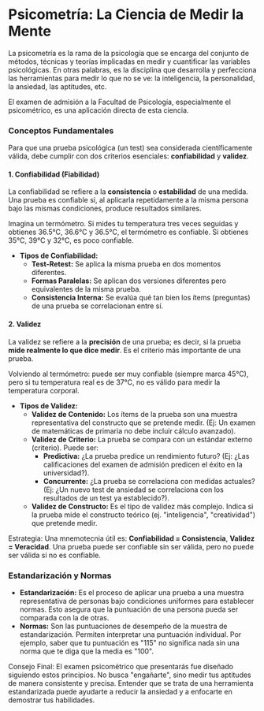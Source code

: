 # Psicometría: La Ciencia de Medir la Mente

La psicometría es la rama de la psicología que se encarga del conjunto de métodos, técnicas y teorías implicadas en medir y cuantificar las variables psicológicas. En otras palabras, es la disciplina que desarrolla y perfecciona las herramientas para medir lo que no se ve: la inteligencia, la personalidad, la ansiedad, las aptitudes, etc.

El examen de admisión a la Facultad de Psicología, especialmente el psicométrico, es una aplicación directa de esta ciencia.

### Conceptos Fundamentales

Para que una prueba psicológica (un test) sea considerada científicamente válida, debe cumplir con dos criterios esenciales: **confiabilidad** y **validez**.

#### 1. Confiabilidad (Fiabilidad)
La confiabilidad se refiere a la **consistencia** o **estabilidad** de una medida. Una prueba es confiable si, al aplicarla repetidamente a la misma persona bajo las mismas condiciones, produce resultados similares.

Imagina un termómetro. Si mides tu temperatura tres veces seguidas y obtienes 36.5°C, 36.6°C y 36.5°C, el termómetro es confiable. Si obtienes 35°C, 39°C y 32°C, es poco confiable.

- **Tipos de Confiabilidad:**
  - **Test-Retest:** Se aplica la misma prueba en dos momentos diferentes.
  - **Formas Paralelas:** Se aplican dos versiones diferentes pero equivalentes de la misma prueba.
  - **Consistencia Interna:** Se evalúa qué tan bien los ítems (preguntas) de una prueba se correlacionan entre sí.

#### 2. Validez
La validez se refiere a la **precisión** de una prueba; es decir, si la prueba **mide realmente lo que dice medir**. Es el criterio más importante de una prueba.

Volviendo al termómetro: puede ser muy confiable (siempre marca 45°C), pero si tu temperatura real es de 37°C, no es válido para medir la temperatura corporal.

- **Tipos de Validez:**
  - **Validez de Contenido:** Los ítems de la prueba son una muestra representativa del constructo que se pretende medir. (Ej: Un examen de matemáticas de primaria no debe incluir cálculo avanzado).
  - **Validez de Criterio:** La prueba se compara con un estándar externo (criterio). Puede ser:
    - **Predictiva:** ¿La prueba predice un rendimiento futuro? (Ej: ¿Las calificaciones del examen de admisión predicen el éxito en la universidad?).
    - **Concurrente:** ¿La prueba se correlaciona con medidas actuales? (Ej: ¿Un nuevo test de ansiedad se correlaciona con los resultados de un test ya establecido?).
  - **Validez de Constructo:** Es el tipo de validez más complejo. Indica si la prueba mide el constructo teórico (ej. "inteligencia", "creatividad") que pretende medir.

Estrategia: Una mnemotecnia útil es: **Confiabilidad = Consistencia**, **Validez = Veracidad**. Una prueba puede ser confiable sin ser válida, pero no puede ser válida si no es confiable.

### Estandarización y Normas

- **Estandarización:** Es el proceso de aplicar una prueba a una muestra representativa de personas bajo condiciones uniformes para establecer normas. Esto asegura que la puntuación de una persona pueda ser comparada con la de otras.
- **Normas:** Son las puntuaciones de desempeño de la muestra de estandarización. Permiten interpretar una puntuación individual. Por ejemplo, saber que tu puntuación es "115" no significa nada sin una norma que te diga que la media es "100".

Consejo Final: El examen psicométrico que presentarás fue diseñado siguiendo estos principios. No busca "engañarte", sino medir tus aptitudes de manera consistente y precisa. Entender que se trata de una herramienta estandarizada puede ayudarte a reducir la ansiedad y a enfocarte en demostrar tus habilidades.
